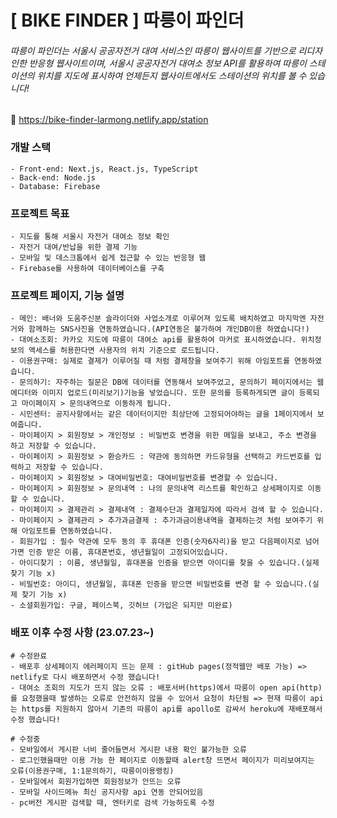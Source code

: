 
# [ BIKE FINDER ] 따릉이 파인더

###### 따릉이 파인더는 서울시 공공자전거 대여 서비스인 따릉이 웹사이트를 기반으로 리디자인한 반응형 웹사이트이며, 서울시 공공자전거 대여소 정보 API를 활용하여 따릉이 스테이션의 위치를 지도에 표시하여 언제든지 웹사이트에서도 스테이션의 위치를 볼 수 있습니다!

🔗 https://bike-finder-larmong.netlify.app/station

### 개발 스택
    - Front-end: Next.js, React.js, TypeScript
    - Back-end: Node.js
    - Database: Firebase

### 프로젝트 목표
    - 지도를 통해 서울시 자전거 대여소 정보 확인
    - 자전거 대여/반납을 위한 결제 기능
    - 모바일 및 데스크톱에서 쉽게 접근할 수 있는 반응형 웹
    - Firebase를 사용하여 데이터베이스를 구축

### 프로젝트 페이지, 기능 설명
    - 메인: 배너와 도움주신분 슬라이더와 사업소개로 이루어져 있도록 배치하였고 마지막엔 자전거와 함께하는 SNS사진을 연동하였습니다.(API연동은 불가하여 개인DB이용 하였습니다!)
    - 대여소조회: 카카오 지도에 따릉이 대여소 api를 활용하여 마커로 표시하였습니다. 위치정보의 액세스를 허용한다면 사용자의 위치 기준으로 로드됩니다.
    - 이용권구매: 실제로 결제가 이루어질 때 처럼 결제창을 보여주기 위해 아임포트를 연동하였습니다.
    - 문의하기: 자주하는 질문은 DB에 데이터를 연동해서 보여주었고, 문의하기 페이지에서는 웹 에디터와 이미지 업로드(미리보기)기능을 넣었습니다. 또한 문의를 등록하게되면 글이 등록되고 마이페이지 > 문의내역으로 이동하게 됩니다.
    - 시민센터: 공지사항에서는 같은 데이터이지만 최상단에 고정되어야하는 글을 1페이지에서 보여줍니다.
    - 마이페이지 > 회원정보 > 개인정보 : 비밀번호 변경을 위한 메일을 보내고, 주소 변경을 하고 저장할 수 있습니다.
    - 마이페이지 > 회원정보 > 환승카드 : 약관에 동의하면 카드유형을 선택하고 카드번호를 입력하고 저장할 수 있습니다.
    - 마이페이지 > 회원정보 > 대여비밀번호: 대여비밀번호를 변경할 수 있습니다.
    - 마이페이지 > 회원정보 > 문의내역 : 나의 문의내역 리스트를 확인하고 상세페이지로 이동할 수 있습니다.
    - 마이페이지 > 결제관리 > 결제내역 : 결제수단과 결제일자에 따라서 검색 할 수 있습니다.
    - 마이페이지 > 결제관리 > 추가과금결제 : 추가과금이용내역을 결제하는것 처럼 보여주기 위해 아임포트를 연동하였습니다.
    - 회원가입 : 필수 약관에 모두 동의 후 휴대폰 인증(숫자6자리)을 받고 다음페이지로 넘어가면 인증 받은 이름, 휴대폰번호, 생년월일이 고정되어있습니다.
    - 아이디찾기 : 이름, 생년월일, 휴대폰을 인증을 받으면 아이디를 찾을 수 있습니다.(실제 찾기 기능 x)
    - 비밀번호: 아이디, 생년월일, 휴대폰 인증을 받으면 비밀번호를 변경 할 수 있습니다.(실제 찾기 기능 x)
    - 소셜회원가입: 구글, 페이스북, 깃허브 (가입은 되지만 미완료)

### 배포 이후 수정 사항 (23.07.23~)
    # 수정완료
    - 배포후 상세페이지 에러페이지 뜨는 문제 : gitHub pages(정적웹만 배포 가능) => netlify로 다시 배포하면서 수정 했습니다!
    - 대여소 조회의 지도가 뜨지 않는 오류 : 배포서버(https)에서 따릉이 open api(http)를 요청했을때 발생하는 오류로 안전하지 않을 수 있어서 요청이 차단됨 => 현재 따릉이 api는 https를 지원하지 않아서 기존의 따릉이 api를 apollo로 감싸서 heroku에 재배포해서 수정 했습니다!

    # 수정중
    - 모바일에서 게시판 너비 줄어들면서 게시판 내용 확인 불가능한 오류
    - 로그인했을때만 이용 가능 한 페이지로 이동할때 alert창 뜨면서 페이지가 미리보여지는 오류(이용권구매, 1:1문의하기, 따릉이이용랭킹)
    - 모바일에서 회원가입하면 회원정보가 안뜨는 오류
    - 모바일 사이드메뉴 최신 공지사항 api 연동 안되어있음
    - pc버전 게시판 검색할 때, 엔터키로 검색 가능하도록 수정

    

